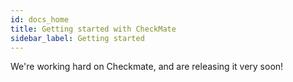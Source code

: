 ```yaml
---
id: docs_home
title: Getting started with CheckMate
sidebar_label: Getting started
---
```


We're working hard on Checkmate, and are releasing it very soon!